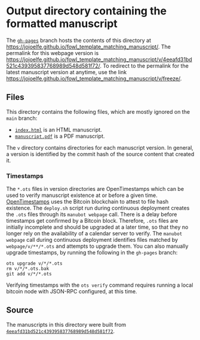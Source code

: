 # Output directory containing the formatted manuscript

The [`gh-pages`](https://github.com/jojoelfe/fowl_template_matching_manuscript/tree/gh-pages) branch hosts the contents of this directory at <https://jojoelfe.github.io/fowl_template_matching_manuscript/>.
The permalink for this webpage version is <https://jojoelfe.github.io/fowl_template_matching_manuscript/v/4eeafd31bd521c439395837768989d548d581f72/>.
To redirect to the permalink for the latest manuscript version at anytime, use the link <https://jojoelfe.github.io/fowl_template_matching_manuscript/v/freeze/>.

## Files

This directory contains the following files, which are mostly ignored on the `main` branch:

+ [`index.html`](index.html) is an HTML manuscript.
+ [`manuscript.pdf`](manuscript.pdf) is a PDF manuscript.

The `v` directory contains directories for each manuscript version.
In general, a version is identified by the commit hash of the source content that created it.

### Timestamps

The `*.ots` files in version directories are OpenTimestamps which can be used to verify manuscript existence at or before a given time.
[OpenTimestamps](https://opentimestamps.org/) uses the Bitcoin blockchain to attest to file hash existence.
The `deploy.sh` script run during continuous deployment creates the `.ots` files through its `manubot webpage` call.
There is a delay before timestamps get confirmed by a Bitcoin block.
Therefore, `.ots` files are initially incomplete and should be upgraded at a later time, so that they no longer rely on the availability of a calendar server to verify.
The `manubot webpage` call during continuous deployment identifies files matched by `webpage/v/**/*.ots` and attempts to upgrade them.
You can also manually upgrade timestamps, by running the following in the `gh-pages` branch:

```shell
ots upgrade v/*/*.ots
rm v/*/*.ots.bak
git add v/*/*.ots
```

Verifying timestamps with the `ots verify` command requires running a local bitcoin node with JSON-RPC configured, at this time.

## Source

The manuscripts in this directory were built from
[`4eeafd31bd521c439395837768989d548d581f72`](https://github.com/jojoelfe/fowl_template_matching_manuscript/commit/4eeafd31bd521c439395837768989d548d581f72).
